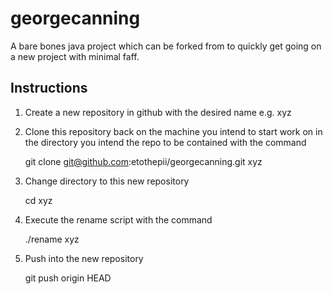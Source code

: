 georgecanning
=============

A bare bones java project which can be forked from to quickly get going on a new project with minimal faff.

Instructions
------------

1. Create a new repository in github with the desired name e.g. xyz
2. Clone this repository back on the machine you intend to start work on in the directory you intend the repo to be contained with the command
  
    git clone git@github.com:etothepii/georgecanning.git xyz

3. Change directory to this new repository

    cd xyz

4. Execute the rename script with the command

    ./rename xyz

5. Push into the new repository

    git push origin HEAD
